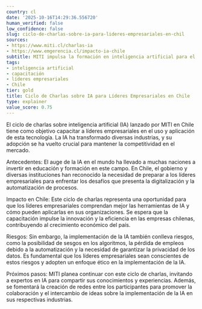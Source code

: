 ```yaml
---
country: cl
date: '2025-10-16T14:29:36.556720'
human_verified: false
low_confidence: false
slug: ciclo-de-charlas-sobre-ia-para-lideres-empresariales-en-chil
sources:
- https://www.miti.cl/charlas-ia
- https://www.emgerencia.cl/impacto-ia-chile
subtitle: MITI impulsa la formación en inteligencia artificial para el sector empresarial
tags:
- inteligencia artificial
- capacitación
- líderes empresariales
- Chile
tier: gold
title: Ciclo de Charlas sobre IA para Líderes Empresariales en Chile
type: explainer
value_score: 0.75
---
```


<p>El ciclo de charlas sobre inteligencia artificial (IA) lanzado por MITI en Chile tiene como objetivo capacitar a líderes empresariales en el uso y aplicación de esta tecnología. La IA ha transformado diversas industrias, y su adopción se ha vuelto crucial para mantener la competitividad en el mercado.</p><p>Antecedentes: El auge de la IA en el mundo ha llevado a muchas naciones a invertir en educación y formación en este campo. En Chile, el gobierno y diversas instituciones han reconocido la necesidad de preparar a los líderes empresariales para enfrentar los desafíos que presenta la digitalización y la automatización de procesos.</p><p>Impacto en Chile: Este ciclo de charlas representa una oportunidad para que los líderes empresariales comprendan mejor las herramientas de IA y cómo pueden aplicarlas en sus organizaciones. Se espera que la capacitación impulse la innovación y la eficiencia en las empresas chilenas, contribuyendo al crecimiento económico del país.</p><p>Riesgos: Sin embargo, la implementación de la IA también conlleva riesgos, como la posibilidad de sesgos en los algoritmos, la pérdida de empleos debido a la automatización y la necesidad de garantizar la privacidad de los datos. Es fundamental que los líderes empresariales sean conscientes de estos riesgos y adopten un enfoque ético en la implementación de la IA.</p><p>Próximos pasos: MITI planea continuar con este ciclo de charlas, invitando a expertos en IA para compartir sus conocimientos y experiencias. Además, se fomentará la creación de redes entre los participantes para promover la colaboración y el intercambio de ideas sobre la implementación de la IA en sus respectivas industrias.</p>